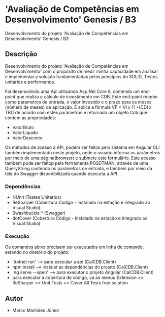# 'Avaliação de Competências em Desenvolvimento'  Genesis / B3
Desenvolvimento do projeto 'Avaliação de Competências em Desenvolvimento'  Genesis / B3

## Descrição

Desenvolvimento do projeto 'Avaliação de Competências em Desenvolvimento' 
com o propósito de medir minha capacidade em analisar e implementar a 
solução  fundamentadas pelos princípios do SOLID, Testes
unitários e performance.

Foi desenvolvido uma Api utilizando Asp.Net Core 6, contendo um end-point que 
realiza o cálculo de investimento em CDB.
Este end-point recebe como parametros de entrada, o valor investido e o prazo 
para os meses (número de meses) de aplicação. 
É aplica a fórmula VF = VI x [1 +(CDI x TB)] de acordo com estes parâmetros e 
retornado um objeto Cdb que contem as propriedades:
  * ValorBruto
  * ValorLiquido
  * ValorDesconto

Os métodos de acesso à API, podem ser feitos pelo sistema em Angular CLI também implementado
neste projeto, onde o usuário informa os parâmetros por meio de uma página(browser) e submete
este formulário. Este acesso também pode ser feitop pela fertramenta POSDTMAN, através de uma 
QueryString contendo os parâmetros de entrada, e também por meio da tela do Swagger disponibilizada 
quando execurta a API.

### Dependências

* NUnit (Testes Unitários)
* ReSharper (Cobertura Código  - Instalado na estação e integrado ao Visual Studio)
* Swashbuckle.* (Swagger)
* dotCover (Cobertura Código - Instalado na estação e integrado ao Visual Studio)

### Execução

Os comandos abixo precisam ser executados em linha de comando, estando no diretório do projeto:

* 'dotnet run' --> para executar a api (CalCDB.Client)
* npm install --> instalar as dependências do projeto (CalCDB.Client)
* 'ng serve --open' --> para executar o projeto Angular (CalCDB.Client)
* para executar a cobertura de código, vá ao menuu Extension >> ReSharper >> Unit Tests >> Cover All Tests fron solution

## Autor

* Marco Manhães Júnior
